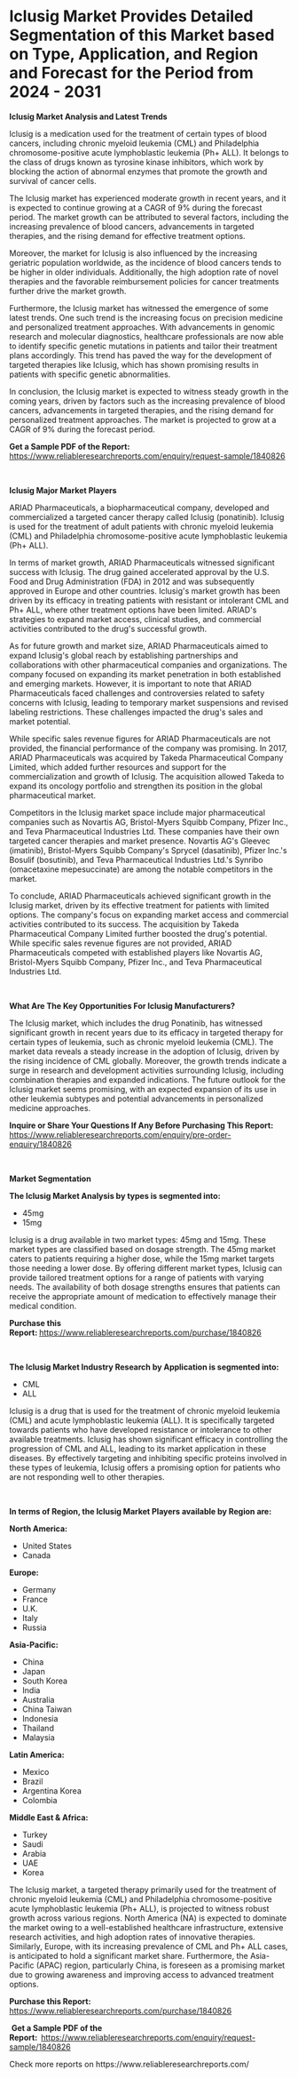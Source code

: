 <p><h1>Iclusig Market Provides Detailed Segmentation of this Market based on Type, Application, and Region and Forecast for the Period from 2024 - 2031</h1></p><p><strong>Iclusig Market Analysis and Latest Trends</strong></p>
<p><p>Iclusig is a medication used for the treatment of certain types of blood cancers, including chronic myeloid leukemia (CML) and Philadelphia chromosome-positive acute lymphoblastic leukemia (Ph+ ALL). It belongs to the class of drugs known as tyrosine kinase inhibitors, which work by blocking the action of abnormal enzymes that promote the growth and survival of cancer cells.</p><p>The Iclusig market has experienced moderate growth in recent years, and it is expected to continue growing at a CAGR of 9% during the forecast period. The market growth can be attributed to several factors, including the increasing prevalence of blood cancers, advancements in targeted therapies, and the rising demand for effective treatment options.</p><p>Moreover, the market for Iclusig is also influenced by the increasing geriatric population worldwide, as the incidence of blood cancers tends to be higher in older individuals. Additionally, the high adoption rate of novel therapies and the favorable reimbursement policies for cancer treatments further drive the market growth.</p><p>Furthermore, the Iclusig market has witnessed the emergence of some latest trends. One such trend is the increasing focus on precision medicine and personalized treatment approaches. With advancements in genomic research and molecular diagnostics, healthcare professionals are now able to identify specific genetic mutations in patients and tailor their treatment plans accordingly. This trend has paved the way for the development of targeted therapies like Iclusig, which has shown promising results in patients with specific genetic abnormalities.</p><p>In conclusion, the Iclusig market is expected to witness steady growth in the coming years, driven by factors such as the increasing prevalence of blood cancers, advancements in targeted therapies, and the rising demand for personalized treatment approaches. The market is projected to grow at a CAGR of 9% during the forecast period.</p></p>
<p><strong>Get a Sample PDF of the Report:&nbsp;</strong> <a href="https://www.reliableresearchreports.com/enquiry/request-sample/1840826">https://www.reliableresearchreports.com/enquiry/request-sample/1840826</a></p>
<p>&nbsp;</p>
<p><strong>Iclusig Major Market Players</strong></p>
<p><p>ARIAD Pharmaceuticals, a biopharmaceutical company, developed and commercialized a targeted cancer therapy called Iclusig (ponatinib). Iclusig is used for the treatment of adult patients with chronic myeloid leukemia (CML) and Philadelphia chromosome-positive acute lymphoblastic leukemia (Ph+ ALL). </p><p>In terms of market growth, ARIAD Pharmaceuticals witnessed significant success with Iclusig. The drug gained accelerated approval by the U.S. Food and Drug Administration (FDA) in 2012 and was subsequently approved in Europe and other countries. Iclusig's market growth has been driven by its efficacy in treating patients with resistant or intolerant CML and Ph+ ALL, where other treatment options have been limited. ARIAD's strategies to expand market access, clinical studies, and commercial activities contributed to the drug's successful growth.</p><p>As for future growth and market size, ARIAD Pharmaceuticals aimed to expand Iclusig's global reach by establishing partnerships and collaborations with other pharmaceutical companies and organizations. The company focused on expanding its market penetration in both established and emerging markets. However, it is important to note that ARIAD Pharmaceuticals faced challenges and controversies related to safety concerns with Iclusig, leading to temporary market suspensions and revised labeling restrictions. These challenges impacted the drug's sales and market potential.</p><p>While specific sales revenue figures for ARIAD Pharmaceuticals are not provided, the financial performance of the company was promising. In 2017, ARIAD Pharmaceuticals was acquired by Takeda Pharmaceutical Company Limited, which added further resources and support for the commercialization and growth of Iclusig. The acquisition allowed Takeda to expand its oncology portfolio and strengthen its position in the global pharmaceutical market.</p><p>Competitors in the Iclusig market space include major pharmaceutical companies such as Novartis AG, Bristol-Myers Squibb Company, Pfizer Inc., and Teva Pharmaceutical Industries Ltd. These companies have their own targeted cancer therapies and market presence. Novartis AG's Gleevec (imatinib), Bristol-Myers Squibb Company's Sprycel (dasatinib), Pfizer Inc.'s Bosulif (bosutinib), and Teva Pharmaceutical Industries Ltd.'s Synribo (omacetaxine mepesuccinate) are among the notable competitors in the market.</p><p>To conclude, ARIAD Pharmaceuticals achieved significant growth in the Iclusig market, driven by its effective treatment for patients with limited options. The company's focus on expanding market access and commercial activities contributed to its success. The acquisition by Takeda Pharmaceutical Company Limited further boosted the drug's potential. While specific sales revenue figures are not provided, ARIAD Pharmaceuticals competed with established players like Novartis AG, Bristol-Myers Squibb Company, Pfizer Inc., and Teva Pharmaceutical Industries Ltd.</p></p>
<p>&nbsp;</p>
<p><strong>What Are The Key Opportunities For Iclusig Manufacturers?</strong></p>
<p><p>The Iclusig market, which includes the drug Ponatinib, has witnessed significant growth in recent years due to its efficacy in targeted therapy for certain types of leukemia, such as chronic myeloid leukemia (CML). The market data reveals a steady increase in the adoption of Iclusig, driven by the rising incidence of CML globally. Moreover, the growth trends indicate a surge in research and development activities surrounding Iclusig, including combination therapies and expanded indications. The future outlook for the Iclusig market seems promising, with an expected expansion of its use in other leukemia subtypes and potential advancements in personalized medicine approaches.</p></p>
<p><strong>Inquire or Share Your Questions If Any Before Purchasing This Report:</strong> <a href="https://www.reliableresearchreports.com/enquiry/pre-order-enquiry/1840826">https://www.reliableresearchreports.com/enquiry/pre-order-enquiry/1840826</a></p>
<p>&nbsp;</p>
<p><strong>Market Segmentation</strong></p>
<p><strong>The Iclusig Market Analysis by types is segmented into:</strong></p>
<p><ul><li>45mg</li><li>15mg</li></ul></p>
<p><p>Iclusig is a drug available in two market types: 45mg and 15mg. These market types are classified based on dosage strength. The 45mg market caters to patients requiring a higher dose, while the 15mg market targets those needing a lower dose. By offering different market types, Iclusig can provide tailored treatment options for a range of patients with varying needs. The availability of both dosage strengths ensures that patients can receive the appropriate amount of medication to effectively manage their medical condition.</p></p>
<p><strong>Purchase this Report:&nbsp;</strong><a href="https://www.reliableresearchreports.com/purchase/1840826">https://www.reliableresearchreports.com/purchase/1840826</a></p>
<p>&nbsp;</p>
<p><strong>The Iclusig Market Industry Research by Application is segmented into:</strong></p>
<p><ul><li>CML</li><li>ALL</li></ul></p>
<p><p>Iclusig is a drug that is used for the treatment of chronic myeloid leukemia (CML) and acute lymphoblastic leukemia (ALL). It is specifically targeted towards patients who have developed resistance or intolerance to other available treatments. Iclusig has shown significant efficacy in controlling the progression of CML and ALL, leading to its market application in these diseases. By effectively targeting and inhibiting specific proteins involved in these types of leukemia, Iclusig offers a promising option for patients who are not responding well to other therapies.</p></p>
<p>&nbsp;</p>
<p><strong>In terms of Region, the Iclusig Market Players available by Region are:</strong></p>
<p>
    <p> <strong> North America: </strong>
        <ul>
            <li>United States</li>
            <li>Canada</li>
        </ul>
        </p> 
    <p> <strong> Europe: </strong>
        <ul>
            <li>Germany</li>
            <li>France</li>
            <li>U.K.</li>
            <li>Italy</li>
            <li>Russia</li>
        </ul>
        </p> 
    <p> <strong> Asia-Pacific: </strong>
        <ul>
            <li>China</li>
            <li>Japan</li>
            <li>South Korea</li>
            <li>India</li>
            <li>Australia</li>
            <li>China Taiwan</li>
            <li>Indonesia</li>
            <li>Thailand</li>
            <li>Malaysia</li>
        </ul>
        </p> 
    <p> <strong> Latin America: </strong>
        <ul>
            <li>Mexico</li>
            <li>Brazil</li>
            <li>Argentina Korea</li>
            <li>Colombia</li>
        </ul>
        </p> 
    <p> <strong> Middle East & Africa: </strong>
        <ul>
            <li>Turkey</li>
            <li>Saudi</li>
            <li>Arabia</li>
            <li>UAE</li>
            <li>Korea</li>
        </ul>
    </p>
    </p>
<p><p>The Iclusig market, a targeted therapy primarily used for the treatment of chronic myeloid leukemia (CML) and Philadelphia chromosome-positive acute lymphoblastic leukemia (Ph+ ALL), is projected to witness robust growth across various regions. North America (NA) is expected to dominate the market owing to a well-established healthcare infrastructure, extensive research activities, and high adoption rates of innovative therapies. Similarly, Europe, with its increasing prevalence of CML and Ph+ ALL cases, is anticipated to hold a significant market share. Furthermore, the Asia-Pacific (APAC) region, particularly China, is foreseen as a promising market due to growing awareness and improving access to advanced treatment options.</p></p>
<p><strong>Purchase this Report: </strong><a href="https://www.reliableresearchreports.com/purchase/1840826">https://www.reliableresearchreports.com/purchase/1840826</a></p>
<p>&nbsp;<strong>Get a Sample PDF of the Report:&nbsp;&nbsp;</strong><a href="https://www.reliableresearchreports.com/enquiry/request-sample/1840826">https://www.reliableresearchreports.com/enquiry/request-sample/1840826</a></p>
<p><strong></strong></p>
<p>Check more reports on https://www.reliableresearchreports.com/</p>